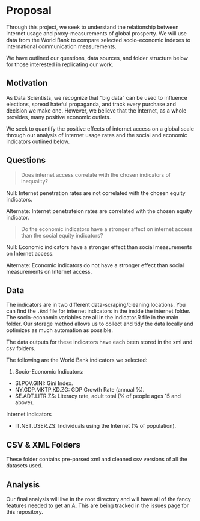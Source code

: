  
# Proposal

Through this project, we seek to understand the relationship between internet usage and proxy-measurements of global prosperty. We will use data from the World Bank to compare selected socio-economic indexes to international communication measurements.

We have outlined our questions, data sources, and folder structure below for those interested in replicating our work. 

## Motivation

As Data Scientists, we recognize that “big data” can be used to influence elections, spread hateful propaganda, and track every purchase and decision we make one. However, we believe that the Internet, as a whole provides, many positive economic outlets.

We seek to quantify the positive effects of internet access on a global scale through our analysis of internet usage rates and the social and economic indicators outlined below.

## Questions

> Does internet access correlate with the chosen indicators of inequality?

Null: Internet penetration rates are not correlated with the chosen equity indicators.  

Alternate: Internet penetrateion rates are correlated with the chosen equity indicator.

> Do the economic indicators have a stronger affect on internet access than the social equity indicators?

Null: Economic indicators have a stronger effect than social measurements on Internet access. 

Alternate: Economic indicators do not have a stronger effect than social measurements on Internet access. 

## Data
The indicators are in two different data-scraping/cleaning locations. You can find the `.Rmd` file for internet indicators in the inside the internet folder. The socio-economic variables are all in the indicator.R file in the main folder. Our storage method allows us to collect and tidy the data locally and optimizes as much automation as possible. 

The data outputs for these indicators have each been stored in the xml and csv folders.

The following are the World Bank indicators we selected: 
1. Socio-Economic Indicators: 
- SI.POV.GINI: Gini Index.
- NY.GDP.MKTP.KD.ZG: GDP Growth Rate (annual %).
- SE.ADT.LITR.ZS: Literacy rate, adult total (% of people ages 15 and above).

Internet Indicators 
- IT.NET.USER.ZS: Individuals using the Internet (% of population).

## CSV & XML Folders

These folder contains pre-parsed xml and cleaned csv versions of all the datasets used. 

## Analysis

Our final analysis will live in the root directory and will have all of the fancy features needed to get an A. This are being tracked in the issues page for this repository.
